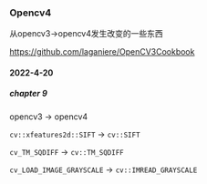 ### Opencv4

从opencv3->opencv4发生改变的一些东西

https://github.com/laganiere/OpenCV3Cookbook

#### 2022-4-20

##### chapter 9

opencv3 -> opencv4

`cv::xfeatures2d::SIFT` -> `cv::SIFT`

`cv_TM_SQDIFF` -> `cv::TM_SQDIFF`

`cv_LOAD_IMAGE_GRAYSCALE` -> `cv::IMREAD_GRAYSCALE`